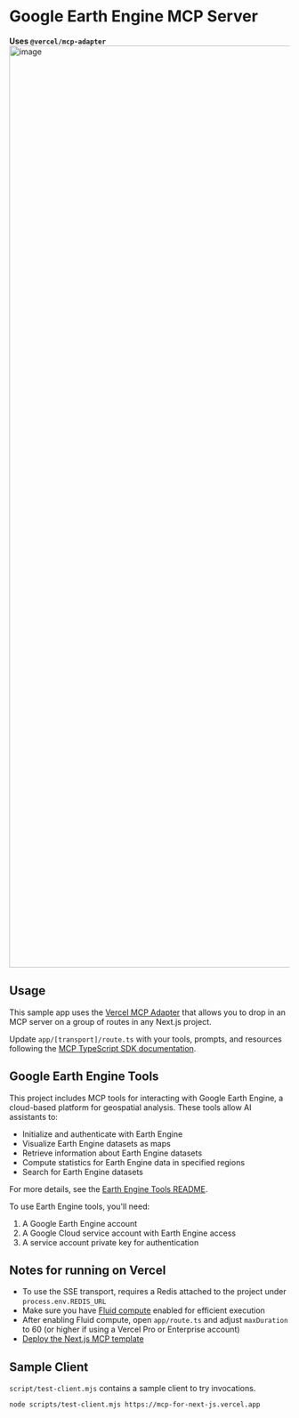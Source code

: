 # Google Earth Engine MCP Server

**Uses `@vercel/mcp-adapter`**
<img width="1658" alt="image" src="https://github.com/user-attachments/assets/28f1e354-5182-4f2d-91c5-c2c87de6ed79" />


## Usage

This sample app uses the [Vercel MCP Adapter](https://www.npmjs.com/package/@vercel/mcp-adapter) that allows you to drop in an MCP server on a group of routes in any Next.js project.

Update `app/[transport]/route.ts` with your tools, prompts, and resources following the [MCP TypeScript SDK documentation](https://github.com/modelcontextprotocol/typescript-sdk/tree/main?tab=readme-ov-file#server).
## Google Earth Engine Tools

This project includes MCP tools for interacting with Google Earth Engine, a cloud-based platform for geospatial analysis. These tools allow AI assistants to:

- Initialize and authenticate with Earth Engine
- Visualize Earth Engine datasets as maps
- Retrieve information about Earth Engine datasets
- Compute statistics for Earth Engine data in specified regions
- Search for Earth Engine datasets

For more details, see the [Earth Engine Tools README](app/earthengine/README.md).

To use Earth Engine tools, you'll need:
1. A Google Earth Engine account
2. A Google Cloud service account with Earth Engine access
3. A service account private key for authentication

## Notes for running on Vercel

- To use the SSE transport, requires a Redis attached to the project under `process.env.REDIS_URL`
- Make sure you have [Fluid compute](https://vercel.com/docs/functions/fluid-compute) enabled for efficient execution
- After enabling Fluid compute, open `app/route.ts` and adjust `maxDuration` to 60 (or higher if using a Vercel Pro or Enterprise account)
- [Deploy the Next.js MCP template](https://vercel.com/templates/next.js/model-context-protocol-mcp-with-next-js)

## Sample Client

`script/test-client.mjs` contains a sample client to try invocations.

```sh
node scripts/test-client.mjs https://mcp-for-next-js.vercel.app
```
